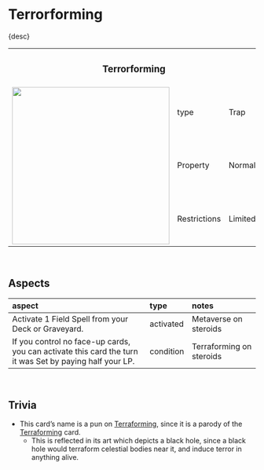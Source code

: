 # Terrorforming

{desc}


<table>
  <tr>
    <th colspan="3"> <h3> Terrorforming </h3> </th>
  </tr>
  <tr>
    <td rowspan="4"> <img src="../../../../.assets/cards/traps/Terrorforming.png" width="320px"> </td>
  </tr>
  <tr>
    <td> type </td>
    <td> Trap </td>
  </tr>
  <tr>
    <td> Property </td>
    <td> Normal </td>
  </tr>
  <tr>
    <td> Restrictions </td>
    <td> Limited </td>
  </tr>
</table>


<br>


## Aspects

| aspect | type | notes |
| :----- | :--- | :---- |
| Activate 1 Field Spell from your Deck or Graveyard. | activated | Metaverse on steroids |
| If you control no face-up cards, you can activate this card the turn it was Set by paying half your LP. | condition | Terraforming on steroids |


<br>


## Trivia

- This card’s name is a pun on [Terraforming](https://en.wikipedia.org/wiki/Terraforming), since it is a parody of the [Terraforming](https://yugipedia.com/wiki/Terraforming) card.
  - This is reflected in its art which depicts a black hole, since a black hole would terraform celestial bodies near it, and induce terror in anything alive.
